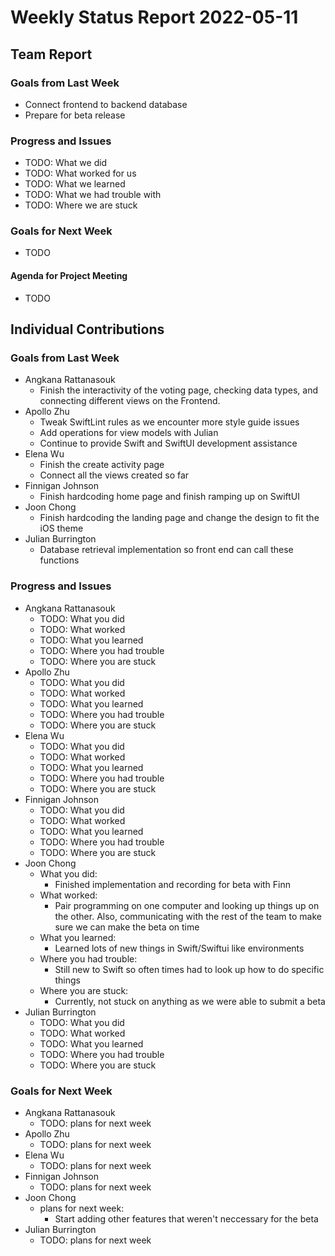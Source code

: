 # Weekly Status Report 2022-05-11

## Team Report

### Goals from Last Week

- Connect frontend to backend database
- Prepare for beta release

### Progress and Issues

- TODO: What we did
- TODO: What worked for us
- TODO: What we learned
- TODO: What we had trouble with
- TODO: Where we are stuck

### Goals for Next Week

- TODO

#### Agenda for Project Meeting

- TODO

## Individual Contributions

### Goals from Last Week

- Angkana Rattanasouk
  - Finish the interactivity of the voting page, checking data types, and connecting different views on the Frontend.
- Apollo Zhu
  - Tweak SwiftLint rules as we encounter more style guide issues
  - Add operations for view models with Julian
  - Continue to provide Swift and SwiftUI development assistance
- Elena Wu
  - Finish the create activity page 
  - Connect all the views created so far
- Finnigan Johnson
  - Finish hardcoding home page and finish ramping up on SwiftUI
- Joon Chong
  - Finish hardcoding the landing page and change the design to fit the iOS theme
- Julian Burrington
  - Database retrieval implementation so front end can call these functions

### Progress and Issues

- Angkana Rattanasouk
    - TODO: What you did
    - TODO: What worked
    - TODO: What you learned
    - TODO: Where you had trouble
    - TODO: Where you are stuck
- Apollo Zhu
    - TODO: What you did
    - TODO: What worked
    - TODO: What you learned
    - TODO: Where you had trouble
    - TODO: Where you are stuck
- Elena Wu
    - TODO: What you did
    - TODO: What worked
    - TODO: What you learned
    - TODO: Where you had trouble
    - TODO: Where you are stuck
- Finnigan Johnson
    - TODO: What you did
    - TODO: What worked
    - TODO: What you learned
    - TODO: Where you had trouble
    - TODO: Where you are stuck
- Joon Chong
    - What you did: 
      - Finished implementation and recording for beta with Finn
    - What worked:
      - Pair programming on one computer and looking up things up on the other. Also, communicating with the 
        rest of the team to make sure we can make the beta on time
    - What you learned:
      - Learned lots of new things in Swift/Swiftui like environments
    - Where you had trouble:
      - Still new to Swift so often times had to look up how to do specific things
    - Where you are stuck:
      - Currently, not stuck on anything as we were able to submit a beta 
- Julian Burrington
    - TODO: What you did
    - TODO: What worked
    - TODO: What you learned
    - TODO: Where you had trouble
    - TODO: Where you are stuck

### Goals for Next Week

- Angkana Rattanasouk
    - TODO: plans for next week
- Apollo Zhu
    - TODO: plans for next week
- Elena Wu
    - TODO: plans for next week
- Finnigan Johnson
    - TODO: plans for next week
- Joon Chong
    - plans for next week:
      - Start adding other features that weren't neccessary for the beta 
- Julian Burrington
    - TODO: plans for next week

